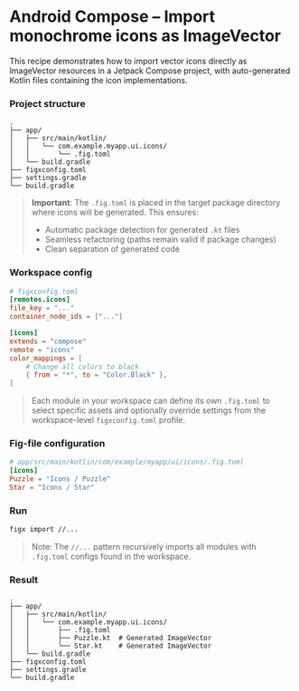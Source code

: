 # Android Compose – Import monochrome icons as ImageVector

This recipe demonstrates how to import vector icons directly as ImageVector resources in a Jetpack Compose project, with auto-generated Kotlin files containing the icon implementations.

### Project structure

```text
.
├── app/
│   ├── src/main/kotlin/
│   │   └── com.example.myapp.ui.icons/
│   │       └── .fig.toml
│   └── build.gradle
├── figxconfig.toml
├── settings.gradle
└── build.gradle
```

> **Important**: The `.fig.toml` is placed in the target package directory where icons will be generated. This ensures:
>
> - Automatic package detection for generated `.kt` files
> - Seamless refactoring (paths remain valid if package changes)
> - Clean separation of generated code

### Workspace config

```toml
# figxconfig.toml
[remotes.icons]
file_key = "..."
container_node_ids = ["..."]

[icons]
extends = "compose"
remote = "icons"
color_mappings = [
    # Change all colors to black
    { from = "*", to = "Color.Black" },
]
```

> Each module in your workspace can define its own `.fig.toml` to select specific assets and optionally override settings from the workspace-level `figxconfig.toml` profile.

### Fig-file configuration

```toml
# app/src/main/kotlin/com/example/myapp/ui/icons/.fig.toml
[icons]
Puzzle = "Icons / Puzzle"
Star = "Icons / Star"
```

### Run

```bash
figx import //...
```
> Note: The `//...` pattern recursively imports all modules with `.fig.toml` configs found in the workspace.

### Result

```text
.
├── app/
│   ├── src/main/kotlin/
│   │   └── com.example.myapp.ui.icons/
│   │       ├── .fig.toml
│   │       ├── Puzzle.kt  # Generated ImageVector
│   │       └── Star.kt    # Generated ImageVector
│   └── build.gradle
├── figxconfig.toml
├── settings.gradle
└── build.gradle
```